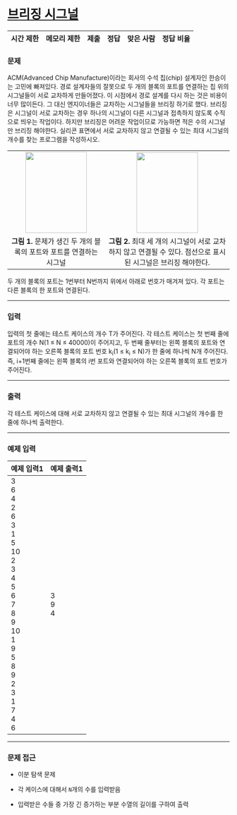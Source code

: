 # [브리징 시그널](https://www.acmicpc.net/problem/3066)

<div align = center>

| 시간 제한 | 메모리 제한 | 제출 | 정답 | 맞은 사람 | 정답 비율 |
| :-------- | :---------- | :--- | :--- | :-------- | :-------- |

</div>

### 문제

ACM(Advanced Chip Manufacture)이라는 회사의 수석 칩(chip) 설계자인 한승이는 고민에 빠져있다. 경로 설계자들의 잘못으로 두 개의 블록의 포트를 연결하는 칩 위의 시그널들이 서로 교차하게 만들어졌다. 이 시점에서 경로 설계를 다시 하는 것은 비용이 너무 많이든다. 그 대신 엔지이너들은 교차하는 시그널들을 브리징 하기로 했다. 브리징은 시그널이 서로 교차하는 경우 하나의 시그널이 다른 시그널과 접촉하지 않도록 수직으로 띄우는 작업이다. 하지만 브리징은 어려운 작업이므로 가능하면 적은 수의 시그널만 브리징 해야한다. 실리콘 표면에서 서로 교차하지 않고 연결될 수 있는 최대 시그널의 개수를 찾는 프로그램을 작성하시오.
<div align=center>
  <table>
    <tr>
      <td align=center><img src="https://www.acmicpc.net/upload/images/chip1.png" width="139" height="184" /></td>
      <td align=center><img src="https://www.acmicpc.net/upload/images/chip2.png" width="139" height="183" /></td>
    </tr>
    <tr>
      <td align=center><b>그림 1.</b> 문제가 생긴 두 개의 블록의 포트와 포트를 연결하는 시그널</td>
      <td align=center><b>그림 2.</b> 최대 세 개의 시그널이 서로 교차하지 않고 연결될 수 있다. 점선으로 표시된 시그널은 브리징 해야한다.</td>
    </tr>
  </table>
</div>

두 개의 블록의 포트는 1번부터 N번까지 위에서 아래로 번호가 매겨져 있다. 각 포트는 다른 블록의 한 포트와 연결된다.

---

### 입력

입력의 첫 줄에는 테스트 케이스의 개수 T가 주어진다. 각 테스트 케이스는 첫 번째 줄에 포트의 개수 N(1 ≤ N ≤ 40000)이 주어지고, 두 번째 줄부터는 왼쪽 블록의 포트와 연결되어야 하는 오른쪽 블록의 포트 번호 k<sub>i</sub>(1 ≤ k<sub>i</sub> ≤ N)가 한 줄에 하나씩 N개 주어진다. 즉, i+1번째 줄에는 왼쪽 블록의 i번 포트와 연결되어야 하는 오른쪽 블록의 포트 번호가 주어진다.

---

### 출력

각 테스트 케이스에 대해 서로 교차하지 않고 연결될 수 있는 최대 시그널의 개수를 한 줄에 하나씩 출력한다.

---

### 예제 입력

| 예제 입력1                                                                                                                                                                  | 예제 출력1    |
| :-------------------------------------------------------------------------------------------------------------------------------------------------------------------------- | :------------ |
| 3<br/>6<br/>4<br/>2<br/>6<br/>3<br/>1<br/>5<br/>10<br/>2<br/>3<br/>4<br/>5<br/>6<br/>7<br/>8<br/>9<br/>10<br/>1<br/>9<br/>5<br/>8<br/>9<br/>2<br/>3<br/>1<br/>7<br/>4<br/>6 | 3<br/>9<br/>4 |

---

### 문제 접근

  - 이분 탐색 문제

  - 각 케이스에 대해서 `N`개의 수를 입력받음

  - 입력받은 수들 중 가장 긴 증가하는 부분 수열의 길이를 구하여 출력
